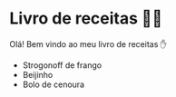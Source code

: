 # Livro de receitas :man_cook:

Olá! Bem vindo ao meu livro de receitas :hand:

- Strogonoff de frango
- Beijinho
- Bolo de cenoura
